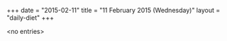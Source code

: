 +++
date = "2015-02-11"
title = "11 February 2015 (Wednesday)"
layout = "daily-diet"
+++


\<no entries\>

